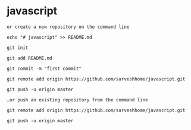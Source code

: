 # javascript


`or create a new repository on the command line`

`echo "# javascript" >> README.md`

`git init`

`git add README.md`

`git commit -m "first commit"`

`git remote add origin https://github.com/sarveshhome/javascript.git`

`git push -u origin master`

`…or push an existing repository from the command line`





`git remote add origin https://github.com/sarveshhome/javascript.git`

`git push -u origin master`
